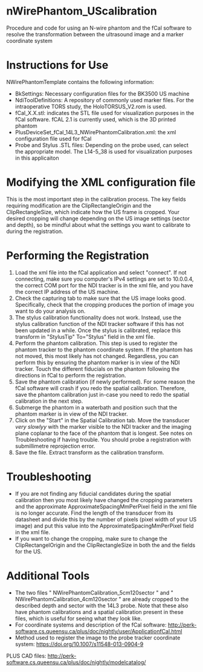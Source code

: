 # nWirePhantom_UScalibration
Procedure and code for using an N-wire phantom and the fCal software to resolve the transformation between the ultrasound image and a marker coordinate system

# Instructions for Use

NWirePhantomTemplate contains the following information: 
- BkSettings: Necessary configuration files for the BK3500 US machine
- NdiToolDefinitions: A repository of commonly used marker files. For the intraoperative TORS study, the HoloTORSUS_V2.rom is used.
- fCal_X.X.stl: indicates the STL file used for visualization purposes in the fCal software. fCAL 2.1 is currently used, which is the 3D printed phantom
- PlusDeviceSet_fCal_14L3_NWirePhantomCalibration.xml: the xml configuration file used for fCal
- Probe and Stylus .STL files: Depending on the probe used, can select the appropriate model. The L14-5_38 is used for visualization purposes in this applicaiton


# Modifying the XML configuration file
This is the most important step in the calibration process. The key fields requiring modification are the ClipRectangleOrigin and the ClipRectangleSize, which indicate how the US frame is cropped. Your desired cropping will change depending on the US image settings (sector and depth), so be mindful about what the settings you want to calibrate to during the registration. 

# Performing the Registration 
1. Load the xml file into the fCal application and select "connect". If not connecting, make sure you computer's IPv4 settings are set to 10.0.0.4, the correct COM port for the NDI tracker is in the xml file, and you have the correct IP address of the US machine.
2. Check the capturing tab to make sure that the US image looks good. Specifically, check that the cropping produces the portion of image you want to do your analysis on.
3. The stylus calibration functionality does not work. Instead, use the stylus calibration function of the NDI tracker software if this has not been updated in a while. Once the stylus is calibrated, replace this transform in "StylusTip" To="Stylus" field in the xml file.
4. Perform the phantom calibration. This step is used to register the phantom tracker to the phantom coordinate system. If the phantom has not moved, this most likely has not changed. Regardless, you can perform this by ensuring the phantom marker is in view of the NDI tracker. Touch the different fiducials on the phantom following the directions in fCal to perform the registration.
5. Save the phantom calibration (if newly performed). For some reason the fCal software will crash if you redo the spatial calibration. Therefore, save the phantom calibration just in-case you need to redo the spatial calibration in the next step.
6. Submerge the phantom in a waterbath and position such that the phantom marker is in view of the NDI tracker.
7. Click on the "Start" in the Spatial Calibration tab. Move the transducer *very slowlyy* with the marker visible to the NDI tracker and the imaging plane coplanar to the face of the phantom that is longest. See notes on Troubleshooting if having trouble. You should probe a registration with submillimetre reprojection error. 
8. Save the file. Extract transform <Transform From="Image" To="Probe"> as the calibration transform.

# Troubleshooting
- If you are not finding any fiducial candidates during the spatial calibration then you most likely have changed the cropping parameters and the approximate ApproximateSpacingMmPerPixel field in the xml file is no longer accurate. Find the length of the transducer from its datasheet and divide this by the number of pixels (pixel width of your US image) and put this value into the ApproximateSpacingMmPerPixel field in the xml file.
- If you want to change the cropping, make sure to change the ClipRectangelOrigin and the ClipRectangleSize in both the <Segmentation> and the <DataSource> fields for the US.

# Additional Tools
- The two files " NWirePhantomCalibration_5cm120sector " and " NWirePhantomCalibration_4cm120sector " are already cropped to the described depth and sector with the 14L3 probe. Note that these also have phantom calibrations and a spatial calibration present in these files, which is useful for seeing what they look like.
- For coordinate systems and description of the fCal software: http://perk-software.cs.queensu.ca/plus/doc/nightly/user/ApplicationfCal.html
- Method used to register the image to the probe tracker coordinate system: https://doi.org/10.1007/s11548-013-0904-9



PLUS CAD files: http://perk-software.cs.queensu.ca/plus/doc/nightly/modelcatalog/ 
